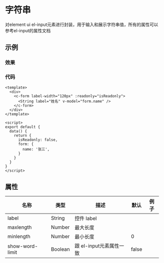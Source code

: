 # 字符串  
对element ui el-input元素进行封装，用于输入和展示字符串值，所有的属性可以参考el-input的属性文档

## 示例  

### 效果
<Demo>
  <StringDemo />
</Demo>

### 代码  
```vue
<template>
  <div>
    <c-form label-width="120px" :readonly="isReadonly"> 
      <String label="姓名" v-model="form.name" />
    </c-form>
  </div>
</template>

<script>
export default {
  data() {
    return {
      isReadonly: false,
      form: {
        name: '张三',
      }
    }
  }
}
</script>

```

## 属性  
| 名称 | 类型 | 描述 | 默认 |  例子 |  
| ---- | ---- | ---- | ---- | ---- |
| label | String | 控件 label |  | |  
| maxlength | Number | 最大长度 |  | |  
| minlength | Number | 最小长度 | 0 | | 
| show-word-limit | Boolean | 跟 el-input元素属性一致| false | | 
<Comment />